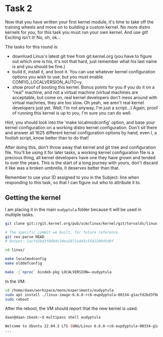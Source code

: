 # Task 2
Now that you have written your first kernel module, it's time to take
off the training wheels and move on to building a custom kernel.  No
more distro kernels for you, for this task you must run your own kernel.
And use git!  Exciting isn't it!  No, oh, ok...

The tasks for this round is:
  - download Linus's latest git tree from git.kernel.org (you have to
    figure out which one is his, it's not that hard, just remember what
    his last name is and you should be fine.)
  - build it, install it, and boot it.  You can use whatever kernel
    configuration options you wish to use, but you must enable
    CONFIG_LOCALVERSION_AUTO=y.
  - show proof of booting this kernel.  Bonus points for you if you do
    it on a "real" machine, and not a virtual machine (virtual machines
    are acceptable, but come on, real kernel developers don't mess
    around with virtual machines, they are too slow.  Oh yeah, we aren't
    real kernel developers just yet.  Well, I'm not anyway, I'm just a
    script...)  Again, proof of running this kernel is up to you, I'm
    sure you can do well.

Hint, you should look into the 'make localmodconfig' option, and base
your kernel configuration on a working distro kernel configuration.
Don't sit there and answer all 1625 different kernel configuration
options by hand, even I, a foolish script, know better than to do that!

After doing this, don't throw away that kernel and git tree and
configuration file.  You'll be using it for later tasks, a working
kernel configuration file is a precious thing, all kernel developers
have one they have grown and tended to over the years.  This is the
start of a long journey with yours, don't discard it like was a broken
umbrella, it deserves better than that.

Remember to use your ID assigned to you in the Subject: line when
responding to this task, so that I can figure out who to attribute it
to.

## Getting the kernel
I am placing it in the main `eudyptula` folder because it will be used in multiple tasks.

```bash
git clone git://git.kernel.org/pub/scm/linux/kernel/git/torvalds/linux.git

# The specific commit we built, for future reference.
git rev-parse HEAD
# Output: 1acfd2bd3f0d9dc34ea1871a445c554220945d9f

cd linux/

make localmodconfig
make olddefconfig

make -j`nproc` bindeb-pkg LOCALVERSION=-eudyptula
```

In the VM:

```bash
cd /home/daan/workspace/mono/experiments/eudyptula
sudo apt install ./linux-image-6.6.0-rc6-eupdyptula-00334-g1acfd2bd3f0d_6.6.0-rc6-00334-g1acfd2bd3f0d-5_amd64.deb
sudo reboot
```

After the reboot, the VM should report that the new kernel is used:
```bash
daan@daan-zbook:~$ multipass shell eudyptula 

Welcome to Ubuntu 22.04.3 LTS (GNU/Linux 6.6.0-rc6-eupdyptula-00334-g1acfd2bd3f0d x86_64)
...
```